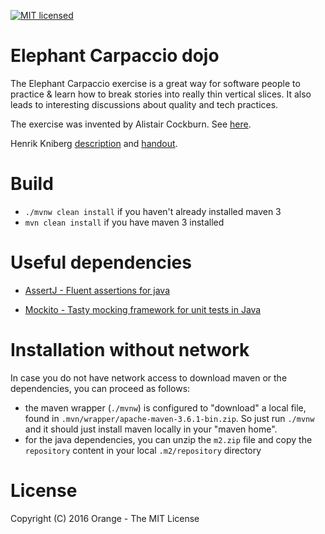 [![MIT licensed](https://img.shields.io/badge/license-MIT-blue.svg)](LICENSE)

# Elephant Carpaccio dojo
The Elephant Carpaccio exercise is a great way for software people to practice &amp; learn how to break stories into really thin vertical slices. It also leads to interesting discussions about quality and tech practices.

The exercise was invented by Alistair Cockburn. See [here](http://alistair.cockburn.us/Elephant+Carpaccio+Exercise).

Henrik Kniberg [description](https://docs.google.com/document/d/1TCuuu-8Mm14oxsOnlk8DqfZAA1cvtYu9WGv67Yj_sSk/pub) and [handout](https://docs.google.com/document/d/1Ls6pTmhY_LV8LwFiboUXoFXenXZl0qVZWPZ8J4uoqpI/edit).

# Build
- ```./mvnw clean install``` if you haven't already installed maven 3
- ```mvn clean install``` if you have maven 3 installed

# Useful dependencies

 - [AssertJ - Fluent assertions for java](https://joel-costigliola.github.io/assertj/)
 
 - [Mockito - Tasty mocking framework for unit tests in Java](https://site.mockito.org/)
 
# Installation without network
In case you do not have network access to download maven or the dependencies, you can proceed as follows:
 - the maven wrapper (`./mvnw`) is configured to "download" a local file, found in `.mvn/wrapper/apache-maven-3.6.1-bin.zip`. So just run `./mvnw` and it should just install maven locally in your "maven home".
 - for the java dependencies, you can unzip the `m2.zip` file and copy the `repository` content in your local `.m2/repository` directory 

# License
Copyright (C) 2016 Orange - The MIT License
